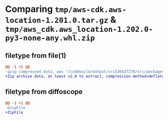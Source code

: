 # Comparing `tmp/aws-cdk.aws-location-1.201.0.tar.gz` & `tmp/aws_cdk.aws_location-1.202.0-py3-none-any.whl.zip`

## filetype from file(1)

```diff
@@ -1 +1 @@
-gzip compressed data, was "/codebuild/output/src536437278/src/packages/@aws-cdk/aws-location/dist/python/aws-cdk.aws-location-1.201.0.tar", last modified: Wed May 10 17:09:37 2023, max compression
+Zip archive data, at least v2.0 to extract, compression method=deflate
```

## filetype from diffoscope

```diff
@@ -1 +1 @@
-GzipFile
+ZipFile
```


